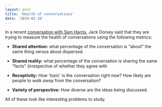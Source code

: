 ```yaml
---
layout: post
title: 'Health of conversations'
date: '2019-02-26'
---
```


In a recent [conversation with Sam Harris](https://youtu.be/lOvbEmufGwY?t=1967), Jack Dorsey said that they are trying to measure the health of conversations using the following metrics:

  - **Shared attention:** what percentage of the conversation is "about" the same thing versus about dispersed.

  - **Shared reality:** what percentage of the conversation is sharing the same "facts" (irrespective of whether they agree with 

  - **Receptivity:** How 'toxic' is the conversation right now? How likely are people to _walk away_ from the conversation?

  - **Variety of perspective:** How diverse are the ideas being discussed.


All of these look like interesting problems to study.
